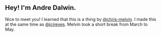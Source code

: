## Hey! I'm Andre Dalwin.

Nice to meet you! I learned that this is a thing by [@chris-melvin](https://github.com/chris-melvin). I made this at the same time as [@jcjreyes](https://github.com/jcjreyes). Melvin took a short break from March to May.
